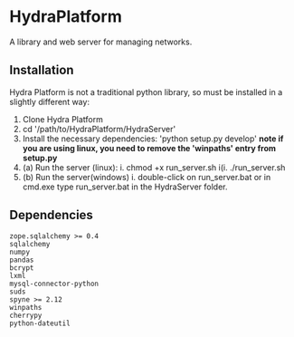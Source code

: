 HydraPlatform
=============

A library and web server for managing networks.

Installation
------------
Hydra Platform is not a traditional python library, so must be installed
in a slightly different way:

1. Clone Hydra Platform
2. cd '/path/to/HydraPlatform/HydraServer'
3. Install the necessary dependencies: 'python setup.py develop'
**note if you are using linux, you need to remove the 'winpaths' entry from setup.py**
4. (a) Run the server (linux):
  i. chmod +x run_server.sh
  i(i. ./run_server.sh
5. (b) Run the server(windows)
	i. double-click on run_server.bat or in cmd.exe type run_server.bat in the HydraServer folder.

Dependencies
------------
    zope.sqlalchemy >= 0.4
    sqlalchemy
    numpy
    pandas
    bcrypt
    lxml
    mysql-connector-python
    suds
    spyne >= 2.12
    winpaths
    cherrypy
    python-dateutil
